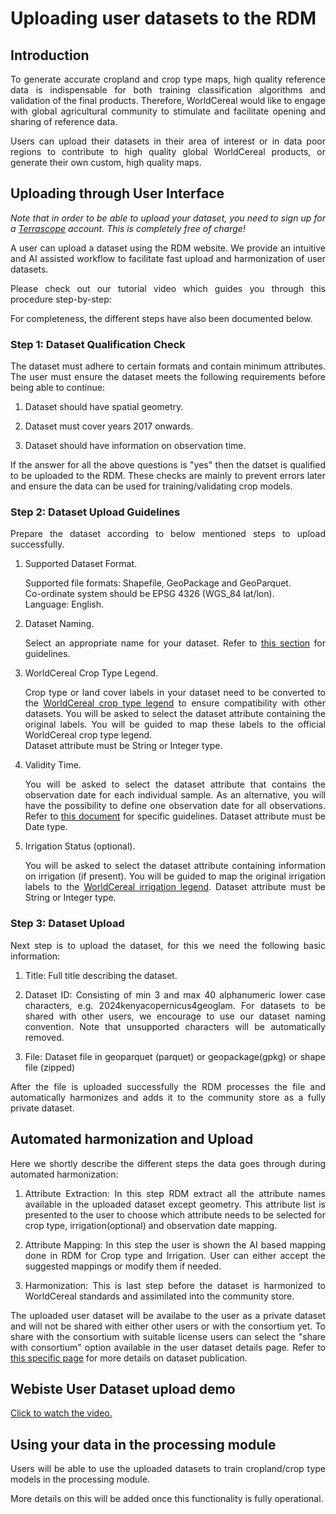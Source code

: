 # Uploading user datasets to the RDM

## Introduction

<div style="text-align: justify">
To generate accurate cropland and crop type maps, high quality reference data is indispensable for both training classification algorithms and validation of the final products. Therefore, WorldCereal would like to engage with global agricultural community to stimulate and facilitate opening and sharing of reference data.  

Users can upload their datasets in their area of interest or in data poor regions to contribute to high quality global WorldCereal products, or generate their own custom, high quality maps.  
</div> 

## Uploading through User Interface

<div style="text-align: justify">

*Note that in order to be able to upload your dataset, you need to sign up for a [Terrascope](https://terrascope.be/en) account. This is completely free of charge!*<br>

A user can upload a dataset using the RDM website. We provide an intuitive and AI assisted workflow to facilitate fast upload and harmonization of user datasets.

Please check out our tutorial video which guides you through this procedure step-by-step:


For completeness, the different steps have also been documented below.
</div> 

### Step 1: Dataset Qualification Check

<div style="text-align: justify">
The dataset must adhere to certain formats and contain minimum attributes. The user must ensure the dataset meets the following requirements before being able to continue:<br>


  1. Dataset should have spatial geometry.

  2. Dataset must cover years 2017 onwards.

  3. Dataset should have information on observation time.

If the answer for all the above questions is "yes" then the datset is qualified to be uploaded to the RDM. These checks are mainly to prevent errors later and ensure the data can be used for training/validating crop models.  
</div> 

### Step 2: Dataset Upload Guidelines

<div style="text-align: justify">
Prepare the dataset according to below mentioned steps to upload successfully.  

1. Supported Dataset Format.  
  
    Supported file formats: Shapefile, GeoPackage and GeoParquet.  
    Co-ordinate system should be EPSG 4326 (WGS_84 lat/lon).  
    Language: English.  

2. Dataset Naming.  

    Select an appropriate name for your dataset. Refer to [this section](./refdata.md#dataset-naming-convention) for guidelines.  

3. WorldCereal Crop Type Legend.  

    Crop type or land cover labels in your dataset need to be converted to the [WorldCereal crop type legend](./refdata.md#hierarchical-land-covercrop-type-legend) to ensure compatibility with other datasets. You will be asked to select the dataset attribute containing the original labels. You will be guided to map these labels to the official WorldCereal crop type legend.    
    Dataset attribute must be String or Integer type.  

4. Validity Time.  
 
    You will be asked to select the dataset attribute that contains the observation date for each individual sample. As an alternative, you will have the possibility to define one observation date for all observations. Refer to [this document](https://rdm.esa-worldcereal.org/details/WorldCereal_DerivingValidityTime_v1_1.pdf) for specific guidelines.
    Dataset attribute must be Date type.  

5. Irrigation Status (optional).  

    You will be asked to select the dataset attribute containing information on irrigation (if present). You will be guided to map the original irrigation labels to the [WorldCereal irrigation legend](./refdata.md#irrigation-status-legend).
    Dataset attribute must be String or Integer type.
</div> 

### Step 3: Dataset Upload

<div style="text-align: justify">

 Next step is to upload the dataset, for this we need the following basic information:

 1. Title: Full title describing the dataset.  

 2. Dataset ID: Consisting of min 3 and max 40 alphanumeric lower case characters, e.g. 2024kenyacopernicus4geoglam. For datasets to be shared with other users, we encourage to use our dataset naming convention. Note that unsupported characters will be automatically removed.  

 3. File: Dataset file in geoparquet (parquet) or geopackage(gpkg) or shape file (zipped)  

After the file is uploaded successfully the RDM processes the file and automatically harmonizes and adds it to the community store as a fully private dataset.
</div> 

## Automated harmonization and Upload

<div style="text-align: justify">
Here we shortly describe the different steps the data goes through during automated harmonization:

1. Attribute Extraction: In this step RDM extract all the attribute names available in the uploaded dataset except geometry. This attribute list is presented to the user to choose which attribute needs to be selected for crop type, irrigation(optional) and observation date mapping.  

2. Attribute Mapping: In this step the user is shown the AI based mapping done in RDM for Crop type and Irrigation. User can either accept the suggested mappings or modify them if needed. 

3. Harmonization: This is last step before the dataset is harmonized to WorldCereal standards and assimilated into the community store.  

The uploaded user dataset will be availabe to the user as a private dataset and will not be shared with either other users or with the consortium yet. To share with the consortium with suitable license users can select the "share with consortium" option available in the user dataset details page. Refer to [this specific page](./publish.md) for more details on dataset publication. 
</div>

## Webiste User Dataset upload demo

[Click to watch the video.](https://ewocstorage.blob.core.windows.net/data/ewoc_userdatasetUpload.mp4)


## Using your data in the processing module  

<div style="text-align: justify">
Users will be able to use the uploaded datasets to train cropland/crop type models in the processing module.

More details on this will be added once this functionality is fully operational.
</div> 
